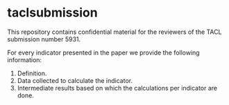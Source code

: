 # taclsubmission
This repository contains confidential  material for the reviewers of the TACL submission number 5931.

For every indicator presented in the paper we provide the following information:

1) Definition.
2) Data collected to calculate the indicator.
3) Intermediate results based on which the calculations per indicator are done.
